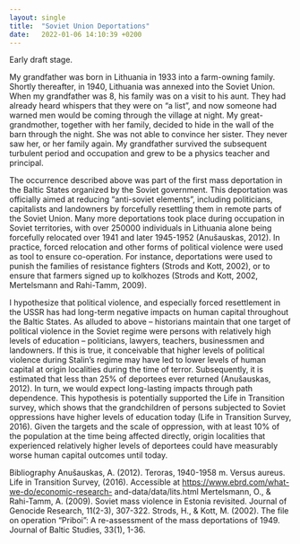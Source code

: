 ```yaml
---
layout: single
title:  "Soviet Union Deportations"
date:   2022-01-06 14:10:39 +0200
---
```


Early draft stage.

My grandfather was born in Lithuania in 1933 into a farm-owning family. Shortly thereafter, in 1940, Lithuania was annexed into the Soviet Union. When my grandfather was 8, his family was on a visit to his aunt. They had already heard whispers that they were on “a list”, and now someone had warned men would be coming through the village at night. My great-grandmother, together with her family, decided to hide in the wall of the barn through the night. She was not able to convince her sister. They never saw her, or her family again. My grandfather survived the subsequent turbulent period and occupation and grew to be a physics teacher and principal.

The occurrence described above was part of the first mass deportation in the Baltic States organized by the Soviet government. This deportation was officially aimed at reducing “anti-soviet elements”, including politicians, capitalists and landowners by forcefully resettling them in remote parts of the Soviet Union. Many more deportations took place during occupation in Soviet territories, with over 250000 individuals in Lithuania alone being forcefully relocated over 1941 and later 1945-1952 (Anušauskas, 2012). In practice, forced relocation and other forms of political violence were used as tool to ensure co-operation. For instance, deportations were used to punish the families of resistance fighters (Strods and Kott, 2002), or to ensure that farmers signed up to kolkhozes (Strods and Kott, 2002, Mertelsmann and Rahi-Tamm, 2009).

I hypothesize that political violence, and especially forced resettlement in the USSR has had long-term negative impacts on human capital throughout the Baltic States. As alluded to above – historians maintain that one target of political violence in the Soviet regime were persons with relatively high levels of education – politicians, lawyers, teachers, businessmen and landowners. If this is true, it conceivable that higher levels of political violence during Stalin’s regime may have led to lower levels of human capital at origin localities during the time of terror. Subsequently, it is estimated that less than 25% of deportees ever returned (Anušauskas, 2012). In turn, we would expect long-lasting impacts through path dependence. This hypothesis is potentially supported the Life in Transition survey, which shows that the grandchildren of persons subjected to Soviet oppressions have higher levels of education today (Life in Transition Survey, 2016). Given the targets and the scale of oppression, with at least 10% of the population at the time being affected directly, origin localities that experienced relatively higher levels of deportees could have measurably worse human capital outcomes until today.

Bibliography
Anušauskas, A. (2012). Teroras, 1940-1958 m. Versus aureus.
Life in Transition Survey, (2016). Accessible at https://www.ebrd.com/what-we-do/economic-research- and-data/data/lits.html
Mertelsmann, O., & Rahi-Tamm, A. (2009). Soviet mass violence in Estonia revisited. Journal of Genocide Research, 11(2-3), 307-322.
Strods, H., & Kott, M. (2002). The file on operation “Priboi”: A re-assessment of the mass deportations of 1949. Journal of Baltic Studies, 33(1), 1-36.